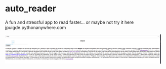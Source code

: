 # auto_reader
A fun and stressful app to read faster... or maybe not
try it here jpuigde.pythonanywhere.com

![app_screanshot](assets/auto_read.png)
